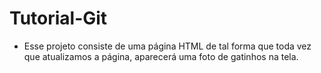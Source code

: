# Tutorial-Git

- Esse projeto consiste de uma página HTML de tal forma que toda vez que atualizamos a página, aparecerá uma foto de gatinhos na tela.
